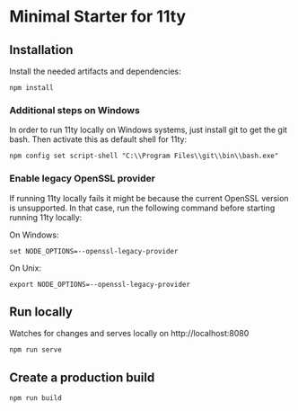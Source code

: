 # Minimal Starter for 11ty 

## Installation

Install the needed artifacts and dependencies:

```
npm install
```

### Additional steps on Windows

In order to run 11ty locally on Windows systems, just install git to get the git bash.
Then activate this as default shell for 11ty:

```
npm config set script-shell "C:\\Program Files\\git\\bin\\bash.exe"
```

### Enable legacy OpenSSL provider

If running 11ty locally fails it might be because the current OpenSSL version is unsupported.
In that case, run the following command before starting running 11ty locally:

On Windows:
```
set NODE_OPTIONS=--openssl-legacy-provider 
```

On Unix:
```
export NODE_OPTIONS=--openssl-legacy-provider
```

## Run locally

Watches for changes and serves locally on http://localhost:8080

```
npm run serve
```

## Create a production build

```
npm run build
```
